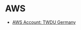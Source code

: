 # AWS
* [AWS Account: TWDU Germany](https://thoughtworks.okta.com/home/amazon_aws/0oa1kzdqca8OEU6ju0h8/272)